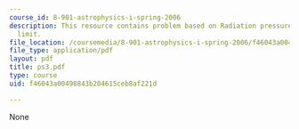 ```yaml
---
course_id: 8-901-astrophysics-i-spring-2006
description: This resource contains problem based on Radiation pressure and the Eddington
  limit.
file_location: /coursemedia/8-901-astrophysics-i-spring-2006/f46043a00498843b204615ceb8af221d_ps3.pdf
file_type: application/pdf
layout: pdf
title: ps3.pdf
type: course
uid: f46043a00498843b204615ceb8af221d

---
```

None